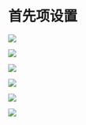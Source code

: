 
# 首先项设置

![](首先项设置\2022-04-27-00-08-57.png)

![](首先项设置\2022-04-27-00-09-15.png)

![](首先项设置\2022-04-27-00-09-25.png)

![](首先项设置\2022-04-27-00-09-34.png)

![](首先项设置\2022-04-27-00-09-45.png)

![](首先项设置\2022-04-27-00-09-56.png)